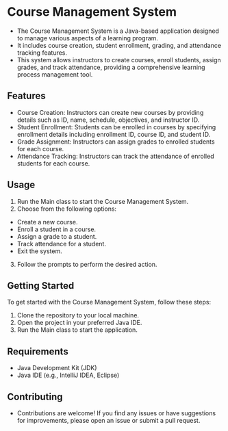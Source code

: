 # Course Management System
- The Course Management System is a Java-based application designed to manage various aspects of a learning program. 
- It includes course creation, student enrollment, grading, and attendance tracking features. 
- This system allows instructors to create courses, enroll students, assign grades, and track attendance, providing a comprehensive learning process management tool.

## Features
- Course Creation: Instructors can create new courses by providing details such as ID, name, schedule, objectives, and instructor ID.
- Student Enrollment: Students can be enrolled in courses by specifying enrollment details including enrollment ID, course ID, and student ID.
- Grade Assignment: Instructors can assign grades to enrolled students for each course.
- Attendance Tracking: Instructors can track the attendance of enrolled students for each course.

## Usage
1. Run the Main class to start the Course Management System.
2. Choose from the following options:
-  Create a new course.
-  Enroll a student in a course.
-  Assign a grade to a student.
-  Track attendance for a student.
-  Exit the system.
3. Follow the prompts to perform the desired action.

## Getting Started
To get started with the Course Management System, follow these steps:
1. Clone the repository to your local machine.
2. Open the project in your preferred Java IDE.
3. Run the Main class to start the application.

## Requirements
- Java Development Kit (JDK)
- Java IDE (e.g., IntelliJ IDEA, Eclipse)

## Contributing
- Contributions are welcome! If you find any issues or have suggestions for improvements, please open an issue or submit a pull request.
